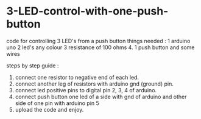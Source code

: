 # 3-LED-control-with-one-push-button
code for controlling 3 LED's from a push button
things needed :
1 arduino uno
2 led's any colour
3 resistance of 100 ohms
4. 1 push button
and some wires 

steps by step guide :
1. connect one resistor to negative end of each led.
2. connect another leg of resistors with arduino gnd (ground) pin.
3. connect led positive pins to digital pin 2, 3, 4 of arduino.
4. connect push button one led of a side with gnd of arduino and other side of one pin with arduino pin 5
5. upload the code and enjoy.
